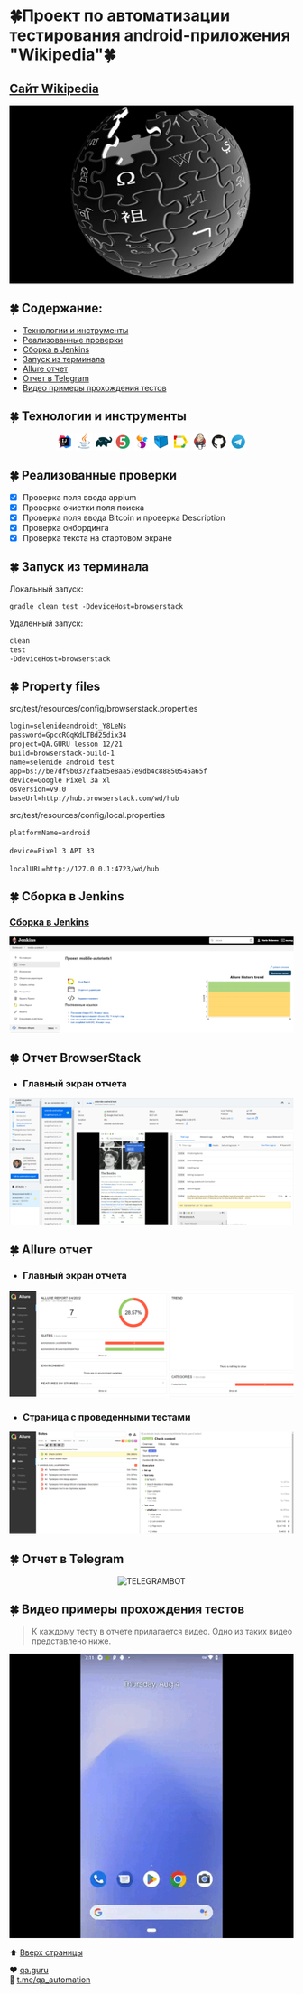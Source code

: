 # :four_leaf_clover:Проект по автоматизации тестирования android-приложения  "Wikipedia":four_leaf_clover:

<a id="anchor"></a>

## <a target="_blank" href="https://www.wikipedia.org/">Сайт Wikipedia</a>

![Wikipedia](images/Wikipedia.jpg)

## :four_leaf_clover: Содержание:

- <a href="#four_leaf_clover-технологии-и-инструменты">Технологии и инструменты</a>
- <a href="#four_leaf_clover-реализованные-проверки">Реализованные проверки</a>
- <a href="#four_leaf_clover-сборка-в-Jenkins">Сборка в Jenkins</a>
- <a href="#four_leaf_clover-запуск-из-терминала">Запуск из терминала</a>
- <a href="#four_leaf_clover-allure-отчет">Allure отчет</a>
- <a href="#four_leaf_clover-отчет-в-telegram">Отчет в Telegram</a>
- <a href="#four_leaf_clover-видео-примеры-прохождения-тестов">Видео примеры прохождения тестов</a>

## :four_leaf_clover: Технологии и инструменты

<p align="center">
<img width="6%" title="IntelliJ IDEA" src="images/Intelij_IDEA.png">
<img width="6%" title="Java" src="images/Java.png">
<img width="6%" title="Gradle" src="images/Gradle.png">
<img width="6%" title="JUnit5" src="images/JUnit5.png">
<img width="6%" title="Selenide" src="images/Selenide.png">
<img width="6%" title="Selenoid" src="images/Selenoid.png">
<img width="6%" title="Allure Report" src="images/Allure_Report.png">
<img width="6%" title="Jenkins" src="images/Jenkins.png">
<img width="6%" title="GitHub" src="images/Github.png">
<img width="6%" title="Telegram" src="images/Telegram.png">
</p>

## :four_leaf_clover: Реализованные проверки

- [x] Проверка поля ввода appium
- [x] Проверка очистки поля поиска
- [x] Проверка поля ввода Bitcoin и проверка Description
- [x] Проверка онбординга
- [x] Проверка текста на стартовом экране

## :four_leaf_clover: Запуск из терминала

Локальный запуск:

```
gradle clean test -DdeviceHost=browserstack
```

Удаленный запуск:

```
clean
test
-DdeviceHost=browserstack
```

## :four_leaf_clover: Property files

src/test/resources/config/browserstack.properties
```
login=selenideandroidt_Y8LeNs
password=GpccRGqKdLTBd25dix34
project=QA.GURU lesson 12/21
build=browserstack-build-1
name=selenide android test
app=bs://be7df9b0372faab5e8aa57e9db4c88850545a65f
device=Google Pixel 3a xl
osVersion=v9.0
baseUrl=http://hub.browserstack.com/wd/hub
```


src/test/resources/config/local.properties
```
platformName=android

device=Pixel 3 API 33

localURL=http://127.0.0.1:4723/wd/hub
```


## :four_leaf_clover: Сборка в Jenkins

### <a target="_blank" href="https://jenkins.autotests.cloud/job/mobile-autotests1/">Сборка в Jenkins</a>

<p align="center">
<img title="Jenkins Dashboard" src="images/J12.png">
</p>  

## :four_leaf_clover: Отчет BrowserStack

- ### Главный экран отчета

<p align="center">
<img title="BrowserStack Overview Dashboard" src="images/B1.png">
</p>

## :four_leaf_clover: Allure отчет

- ### Главный экран отчета

<p align="center">
<img title="Allure Overview Dashboard" src="images/A1.png">
</p>

- ### Страница с проведенными тестами

<p align="center">
<img title="Allure Test Page" src="images/A2.png">
</p>

## :four_leaf_clover: Отчет в Telegram

<p align="center">
<img title="TELEGRAMBOT" src="images/Т1.png">
</p>

## :four_leaf_clover: Видео примеры прохождения тестов

> К каждому тесту в отчете прилагается видео. Одно из таких видео представлено ниже.
<p align="center">
  <img title="Selenoid Video" src="images/2.gif">

:arrow_up: [Вверх страницы](#anchor)

:heart: <a target="_blank" href="https://qa.guru">qa.guru</a><br/>
:blue_heart: <a target="_blank" href="https://t.me/qa_automation">t.me/qa_automation</a>
